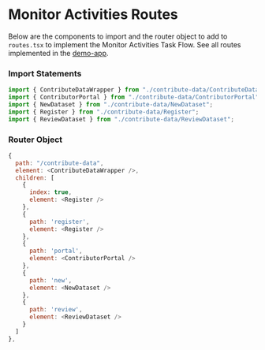 # Monitor Activities Routes

Below are the components to import and the router object to add to `routes.tsx` to implement the Monitor Activities Task Flow. See all routes implemented in the [demo-app](https://github.com/strudel-science/strudel-kit/blob/main/strudel-demo-app/src/app/routes.tsx).

### Import Statements

```js
import { ContributeDataWrapper } from "./contribute-data/ContributeDataWrapper";
import { ContributorPortal } from "./contribute-data/ContributorPortal";
import { NewDataset } from "./contribute-data/NewDataset";
import { Register } from "./contribute-data/Register";
import { ReviewDataset } from "./contribute-data/ReviewDataset";
```

### Router Object

```js
{
  path: "/contribute-data",
  element: <ContributeDataWrapper />,
  children: [
    {
      index: true,
      element: <Register />
    },
    {
      path: 'register',
      element: <Register />
    },
    {
      path: 'portal',
      element: <ContributorPortal />
    },
    {
      path: 'new',
      element: <NewDataset />
    },
    {
      path: 'review',
      element: <ReviewDataset />
    }
  ]
},
```
